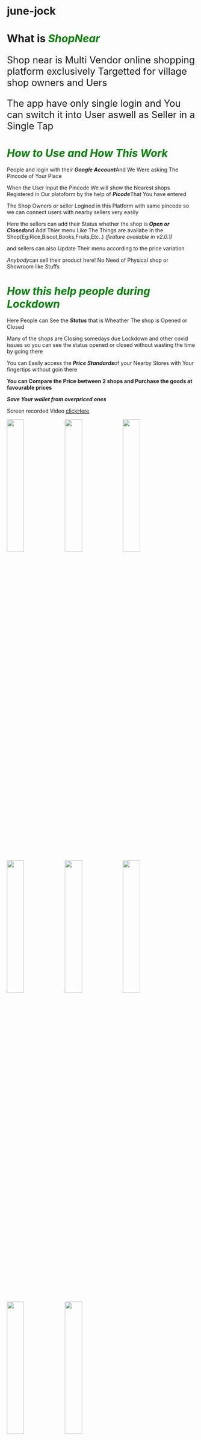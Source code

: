 # june-jock
<h1>What is <i style="color: green;">ShopNear</i></h1>
<p style="font-size: 25px;">Shop near is Multi Vendor online shopping platform exclusively Targetted for village shop owners and Uers</p>
<p style="font-size: 25px;">The app have only single login and You can switch it into User aswell as Seller in a Single Tap</p>
<h1><i style="color: green;">How to Use and How This Work</i></h1>
<p>People and login with their <i><strong>Google Account</strong></i>And We Were asking The Pincode of Your Place</p>
<p>When the User Input the Pincode We will show the Nearest shops Registered in Our platoform by the help of <i><strong>Picode</strong></i>That You have entered</p>
<p>The Shop Owners or seller Logined in this Platform with same pincode so we can connect users with nearby sellers very easily</p>
<p>Here the sellers can add their Status whether the shop is<i><strong> Open or Closed</strong></i>and Add Thier menu Like The Things are availabe in the Shop(Eg:Rice,Biscut,Books,Fruits,Etc..) <i> (feature available in v2.0.1)</i></p>
<p>and sellers can also Update Their menu according to the price variation</p>
<p><i>Anybody</i>can sell their product here! No Need of Physical shop or Showroom like Stuffs</p>
<h1><i style="color: green;">How this help people during Lockdown</i></h1>
<p>Here People can See the <i><strong>Status</strong></i> that is Wheather The shop is Opened or Closed</p>
<p>Many of the shops are Closing somedays due Lockdown and other covid issues so you can see the status opened or closed without wasting the time by going there</p>
<p>You can Easily access the <i><strong>Price Standards</strong></i>of your Nearby Stores with Your fingertips without goin there</p>
<p><strong>You can Compare the Price bwtween 2 shops and Purchase the goods at favourable prices</strong></p>
<p><i><strong>Save Your wallet from overpriced ones </strong></i></p>

Screen recorded Video [clickHere][screen]


<img src="https://user-images.githubusercontent.com/62179996/124600161-10923a00-de84-11eb-91d8-9bc8d3ed304d.png" width="30%" align="left" padding='50'/>
<img src="https://user-images.githubusercontent.com/62179996/124600198-18ea7500-de84-11eb-932c-7ac34f72fd94.png" width="30%" align="left" padding='50'/>
<img src="https://user-images.githubusercontent.com/62179996/124600265-299aeb00-de84-11eb-9755-8ba59c887a5c.png" width="30%" align="left" padding='50'/>
<img src="https://user-images.githubusercontent.com/62179996/124600312-3586ad00-de84-11eb-9f28-765fe93932bd.png" width="30%" align="left" padding='50'/>
<img src="https://user-images.githubusercontent.com/62179996/124600334-3a4b6100-de84-11eb-9f71-9a43653c316a.png" width="30%" align="left" padding='50'/>
<img src="https://user-images.githubusercontent.com/62179996/124600429-53eca880-de84-11eb-8fc6-2deb94935322.png" width="30%" align="left" padding='50'/>
<img src="https://user-images.githubusercontent.com/62179996/124638217-52cd7280-dea8-11eb-9d1c-40ea7f55ba91.png" width="30%" align="left" padding='50'/>
<img src="https://user-images.githubusercontent.com/62179996/124650256-266d2280-deb7-11eb-9e99-35d94e96bb13.mp4" width="30%" align="left" padding='50'/>

[screen]: https://github.com/Karthik-Sunil-K/custom-bot-s4-EC-tkmce


